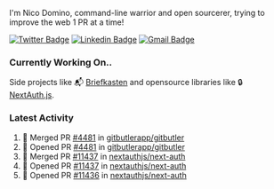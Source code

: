 
I'm Nico Domino, command-line warrior and open sourcerer, trying to improve the web 1 PR at a time!

[![Twitter Badge](https://img.shields.io/badge/-@ndom91-1ca0f1?style=flat-square&labelColor=1ca0f1&logo=twitter&logoColor=white&link=https://twitter.com/ndom91)](https://twitter.com/ndom91) [![Linkedin Badge](https://img.shields.io/badge/-ndom91-blue?style=flat-square&logo=Linkedin&logoColor=white&link=https://www.linkedin.com/in/ndom91/)](https://www.linkedin.com/in/ndom91/) [![Gmail Badge](https://img.shields.io/badge/-yo@ndo.dev-c14438?style=flat-square&logo=mail.ru&logoColor=white&link=mailto:yo@ndo.dev)](mailto:yo@ndo.dev)

### Currently Working On..

Side projects like 📬 [Briefkasten](https://briefkastenhq.com) and opensource libraries like 🔒 [NextAuth.js](https://github.com/nextauthjs/next-auth).

<!--START_SECTION_PROFILE_VIEWS:readme-info-->
<!--END_SECTION_PROFILE_VIEWS:readme-info-->

<!--START_SECTION_DAILY_COMMIT:readme-info-->
<!--END_SECTION_DAILY_COMMIT:readme-info-->

<!--START_SECTION_WEEKLY_COMMIT:readme-info-->
<!--END_SECTION_WEEKLY_COMMIT:readme-info-->

### Latest Activity

<!--START_SECTION:activity-->
1. 🎉 Merged PR [#4481](https://github.com/gitbutlerapp/gitbutler/pull/4481) in [gitbutlerapp/gitbutler](https://github.com/gitbutlerapp/gitbutler)
2. 💪 Opened PR [#4481](https://github.com/gitbutlerapp/gitbutler/pull/4481) in [gitbutlerapp/gitbutler](https://github.com/gitbutlerapp/gitbutler)
3. 🎉 Merged PR [#11437](https://github.com/nextauthjs/next-auth/pull/11437) in [nextauthjs/next-auth](https://github.com/nextauthjs/next-auth)
4. 💪 Opened PR [#11437](https://github.com/nextauthjs/next-auth/pull/11437) in [nextauthjs/next-auth](https://github.com/nextauthjs/next-auth)
5. 💪 Opened PR [#11436](https://github.com/nextauthjs/next-auth/pull/11436) in [nextauthjs/next-auth](https://github.com/nextauthjs/next-auth)
<!--END_SECTION:activity-->
